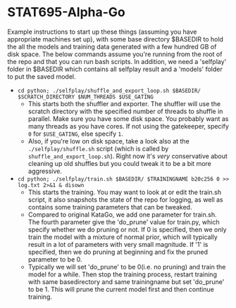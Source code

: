 # STAT695-Alpha-Go
Example instructions to start up these things (assuming you have appropriate machines set up), with some base directory $BASEDIR to hold the all the models and training data generated with a few hundred GB of disk space. The below commands assume you're running from the root of the repo and that you can run bash scripts. In addition, we need a 'selfplay' folder in $BASEDIR which contains all selfplay result and a 'models' folder to put the saved model.
   * `cd python; ./selfplay/shuffle_and_export_loop.sh $BASEDIR/ $SCRATCH_DIRECTORY $NUM_THREADS $USE_GATING`
     * This starts both the shuffler and exporter. The shuffler will use the scratch directory with the specified number of threads to shuffle in parallel. Make sure you have some disk space. You probably want as many threads as you have cores. If not using the gatekeeper, specify `0` for `$USE_GATING`, else specify `1`.
     * Also, if you're low on disk space, take a look also at the `./selfplay/shuffle.sh` script (which is called by `shuffle_and_export_loop.sh`). Right now it's *very* conservative about cleaning up old shuffles but you could tweak it to be a bit more aggressive.
   * `cd python; ./selfplay/train.sh $BASEDIR/ $TRAININGNAME b20c256 0 >> log.txt 2>&1 & disown`
     * This starts the training. You may want to look at or edit the train.sh script, it also snapshots the state of the repo for logging, as well as contains some training parameters that can be tweaked.
     * Compared to original KataGo, we add one parameter for train.sh. The fourth parameter give the 'do_prune' value for train.py, which specify whether we do pruning or not. If 0 is specified, then we only train the model with a mixture of normal prior, which will typically result in a lot of parameters with very small magnitude. If '1' is specified, then we do pruning at beginning and fix the pruned parameter to be 0.
     * Typically we will set 'do_prune' to be 0(i.e. no pruning) and train the model for a while. Then stop the training process, restart training with same basedirectory and same trainingname but set 'do_prune' to be 1. This will prune the current model first and then continue training. 
